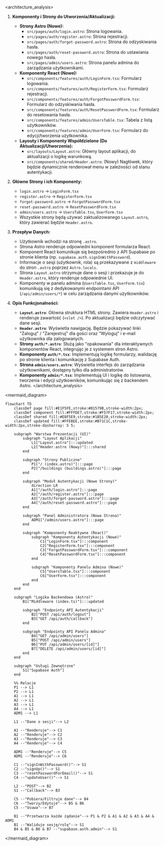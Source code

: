 <architecture_analysis>
1.  **Komponenty i Strony do Utworzenia/Aktualizacji:**
    *   **Strony Astro (Nowe):**
        *   `src/pages/auth/login.astro`: Strona logowania.
        *   `src/pages/auth/register.astro`: Strona rejestracji.
        *   `src/pages/auth/forgot-password.astro`: Strona do odzyskiwania hasła.
        *   `src/pages/auth/reset-password.astro`: Strona do ustawiania nowego hasła.
        *   `src/pages/admin/users.astro`: Strona panelu admina do zarządzania użytkownikami.
    *   **Komponenty React (Nowe):**
        *   `src/components/features/auth/LoginForm.tsx`: Formularz logowania.
        *   `src/components/features/auth/RegisterForm.tsx`: Formularz rejestracji.
        *   `src/components/features/auth/ForgotPasswordForm.tsx`: Formularz do odzyskiwania hasła.
        *   `src/components/features/auth/ResetPasswordForm.tsx`: Formularz do resetowania hasła.
        *   `src/components/features/admin/UsersTable.tsx`: Tabela z listą użytkowników.
        *   `src/components/features/admin/UserForm.tsx`: Formularz do edycji/tworzenia użytkownika.
    *   **Layouty i Komponenty Współdzielone (Do Aktualizacji/Utworzenia):**
        *   `src/layouts/Layout.astro`: Główny layout aplikacji, do aktualizacji o logikę warunkową.
        *   `src/components/shared/Header.astro`: (Nowy) Nagłówek, który będzie dynamicznie renderował menu w zależności od stanu autentykacji.

2.  **Główne Strony i ich Komponenty:**
    *   `login.astro` -> `LoginForm.tsx`
    *   `register.astro` -> `RegisterForm.tsx`
    *   `forgot-password.astro` -> `ForgotPasswordForm.tsx`
    *   `reset-password.astro` -> `ResetPasswordForm.tsx`
    *   `admin/users.astro` -> `UsersTable.tsx`, `UserForm.tsx`
    *   Wszystkie strony będą używać zaktualizowanego `Layout.astro`, który zawierać będzie `Header.astro`.

3.  **Przepływ Danych:**
    *   Użytkownik wchodzi na stronę `.astro`.
    *   Strona Astro renderuje odpowiedni komponent formularza React.
    *   Komponent React komunikuje się bezpośrednio z API Supabase po stronie klienta (np. `supabase.auth.signInWithPassword`).
    *   Informacje o sesji (użytkownik, rola) są przekazywane z `middleware` do stron `.astro` poprzez `Astro.locals`.
    *   Strona `Layout.astro` otrzymuje dane o sesji i przekazuje je do `Header.astro`, który renderuje odpowiednie UI.
    *   Komponenty w panelu admina (`UsersTable.tsx`, `UserForm.tsx`) komunikują się z dedykowanymi endpointami API (`/api/admin/users/*`) w celu zarządzania danymi użytkowników.

4.  **Opis Funkcjonalności:**
    *   **`Layout.astro`**: Główna struktura HTML strony. Zawiera `Header.astro` i renderuje zawartość (`<slot />`). Po aktualizacji będzie odczytywać dane sesji.
    *   **`Header.astro`**: Wyświetla nawigację. Będzie pokazywać linki "Zaloguj" / "Zarejestruj" dla gości oraz "Wyloguj" i e-mail użytkownika dla zalogowanych.
    *   **Strony `auth/*.astro`**: Służą jako "opakowania" dla interaktywnych komponentów React, integrując je z systemem stron Astro.
    *   **Komponenty `auth/*.tsx`**: Implementują logikę formularzy, walidację po stronie klienta i komunikację z Supabase Auth.
    *   **Strona `admin/users.astro`**: Wyświetla interfejs do zarządzania użytkownikami, dostępny tylko dla administratorów.
    *   **Komponenty `admin/*.tsx`**: Implementują UI i logikę do listowania, tworzenia i edycji użytkowników, komunikując się z backendem Astro.
</architecture_analysis>

<mermaid_diagram>
```mermaid
flowchart TD
    classDef page fill:#E1F5FE,stroke:#01579B,stroke-width:2px;
    classDef component fill:#FFFDE7,stroke:#F57F17,stroke-width:2px;
    classDef shared fill:#E8F5E9,stroke:#1B5E20,stroke-width:2px;
    classDef updated fill:#FFEBEE,stroke:#B71C1C,stroke-width:2px,stroke-dasharray: 5 5;

    subgraph "Warstwa Prezentacji (UI)"
        subgraph "Layout Aplikacji"
            L1["Layout.astro"]:::updated
            L2["Header.astro (Nowy)"]:::shared
        end

        subgraph "Strony Publiczne"
            P1["/ (index.astro)"]:::page
            P2["/buildings (buildings.astro)"]:::page
        end

        subgraph "Moduł Autentykacji (Nowe Strony)"
            direction LR
            A1["/auth/login.astro"]:::page
            A2["/auth/register.astro"]:::page
            A3["/auth/forgot-password.astro"]:::page
            A4["/auth/reset-password.astro"]:::page
        end

        subgraph "Panel Administratora (Nowa Strona)"
            ADM1["/admin/users.astro"]:::page
        end

        subgraph "Komponenty Reaktywne (React)"
            subgraph "Komponenty Autentykacji (Nowe)"
                C1["LoginForm.tsx"]:::component
                C2["RegisterForm.tsx"]:::component
                C3["ForgotPasswordForm.tsx"]:::component
                C4["ResetPasswordForm.tsx"]:::component
            end
            
            subgraph "Komponenty Panelu Admina (Nowe)"
                C5["UsersTable.tsx"]:::component
                C6["UserForm.tsx"]:::component
            end
        end
    end
    
    subgraph "Logika Backendowa (Astro)"
        B1["Middleware (index.ts)"]:::updated
        
        subgraph "Endpointy API Autentykacji"
            B2["POST /api/auth/logout"]
            B3["GET /api/auth/callback"]
        end

        subgraph "Endpointy API Panelu Admina"
            B4["GET /api/admin/users"]
            B5["POST /api/admin/users"]
            B6["PUT /api/admin/users/[id]"]
            B7["DELETE /api/admin/users/[id]"]
        end
    end

    subgraph "Usługi Zewnętrzne"
        S1["Supabase Auth"]
    end

    %% Relacje
    P1 --> L1
    P2 --> L1
    A1 --> L1
    A2 --> L1
    A3 --> L1
    A4 --> L1
    ADM1 --> L1

    L1 --"Dane o sesji"--> L2

    A1 --"Renderuje"--> C1
    A2 --"Renderuje"--> C2
    A3 --"Renderuje"--> C3
    A4 --"Renderuje"--> C4
    
    ADM1 --"Renderuje"--> C5
    ADM1 --"Renderuje"--> C6

    C1 --"signInWithPassword()"--> S1
    C2 --"signUp()"--> S1
    C3 --"resetPasswordForEmail()"--> S1
    C4 --"updateUser()"--> S1

    L2 --"POST"--> B2
    S1 --"Callback"--> B3

    C5 --"Pobiera/Filtruje dane"--> B4
    C6 --"Tworzy/Edytuje"--> B5 & B6
    C5 --"Usuwa"--> B7

    B1 --"Przetwarza każde żądanie"--> P1 & P2 & A1 & A2 & A3 & A4 & ADM1
    B1 --"Waliduje sesję/rolę"--> S1
    B4 & B5 & B6 & B7 --"supabase.auth.admin"--> S1

```
</mermaid_diagram>
